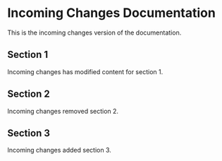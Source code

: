 # Incoming Changes Documentation

This is the incoming changes version of the documentation.

## Section 1
Incoming changes has modified content for section 1.

## Section 2
Incoming changes removed section 2.

## Section 3
Incoming changes added section 3.